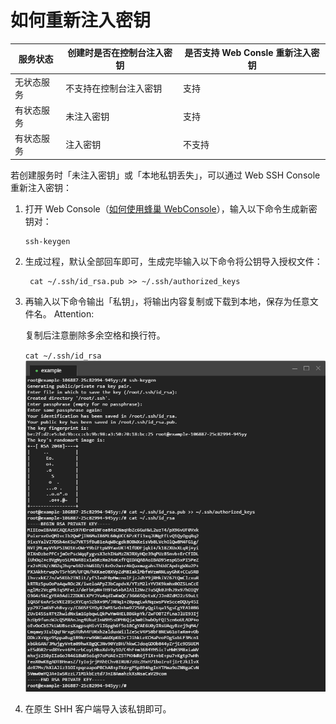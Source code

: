 # 如何重新注入密钥

|  服务状态  | 创建时是否在控制台注入密钥 | 是否支持 Web Consle 重新注入密钥 |
|------------|----------------------------|----------------------------------|
| 无状态服务 | 不支持在控制台注入密钥     | 支持                             |
| 有状态服务 | 未注入密钥                 | 支持                             |
| 有状态服务 | 注入密钥                   | 不支持                           |


若创建服务时「未注入密钥」或「本地私钥丢失」，可以通过 Web SSH Console 重新注入密钥：

1.  打开 Web Console（[如何使用蜂巢 WebConsole](http://support.c.163.com/md.html#!容器服务/服务管理/使用技巧/如何使用蜂巢WebConsole.md)），输入以下命令生成新密钥对：

		ssh-keygen

2. 生成过程，默认全部回车即可，生成完毕输入以下命令将公钥导入授权文件：
	
		cat ~/.ssh/id_rsa.pub >> ~/.ssh/authorized_keys

3. 再输入以下命令输出「私钥」，将输出内容复制或下载到本地，保存为任意文件名。
<span>Attention:</span><div class="alertContent">复制后注意删除多余空格和换行符。</div>

	`cat ~/.ssh/id_rsa`
![](../image/如何使用SSH密钥登录-重新注入密钥.png)

4. 在原生 SHH 客户端导入该私钥即可。